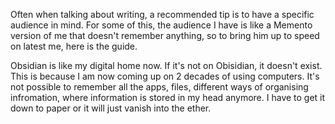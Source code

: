 Often when talking about writing, a recommended tip is to have a specific audience in mind. For some of this, the audience I have is like a Memento version of me that doesn't remember anything, so to bring him up to speed on latest me, here is the guide.

Obsidian is like my digital home now. If it's not on Obisidian, it doesn't exist. This is because I am now coming up on 2 decades of using computers. It's not possible to remember all the apps, files, different ways of organising infromation, where information is stored in my head anymore. I have to get it down to paper or it will just vanish into the ether.